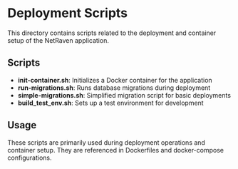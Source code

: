 # Deployment Scripts

This directory contains scripts related to the deployment and container setup of the NetRaven application.

## Scripts

- **init-container.sh**: Initializes a Docker container for the application
- **run-migrations.sh**: Runs database migrations during deployment
- **simple-migrations.sh**: Simplified migration script for basic deployments
- **build_test_env.sh**: Sets up a test environment for development

## Usage

These scripts are primarily used during deployment operations and container setup. They are referenced in Dockerfiles and docker-compose configurations. 